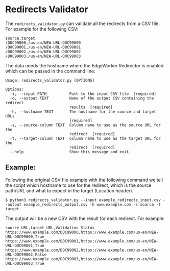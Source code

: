 # Redirects Validator
The `redirects_validator.py` can validate all the redirects from a CSV file. For example for the following CSV:
```
source,target
/DOC99000,/us-en/NEW-URL-DOC99000
/DOC99001,/us-en/NEW-URL-DOC99001
/DOC99002,/us-en/NEW-URL-DOC99002
/DOC99003,/us-en/NEW-URL-DOC99003
```
The data needs the hostname where the EdgeWorker Redirector is enabled which can be passed in the command line:
```
Usage: redirects_validator.py [OPTIONS]

Options:
  -i, --input PATH          Path to the input CSV file  [required]
  -o, --output TEXT         Name of the output CSV containing the redirect
                            results  [required]
  -h, --hostname TEXT       The hostname for the source and target URLs
                            [required]
  -s, --source-column TEXT  Column name to use as the source URL for the
                            redirect  [required]
  -t, --target-column TEXT  Column name to use as the target URL for the
                            redirect  [required]
  --help                    Show this message and exit.
  ```

## Example:
Following the original CSV file example with the following command we tell the script which hostname to use for the redirect, which is the source path/URL and what to expect in the target (Location header).
```
$ python3 redirects_validator.py --input example_redirects_input.csv --output example_redirects_output.csv -h www.example.com -s source -t target
```
The output will be a new CSV with the result for each redirect. For example:
```
source URL,target URL,Validation Status
https://www.example.com/DOC99000,https://www.example.com/us-en/NEW-URL-DOC99000,True
https://www.example.com/DOC99001,https://www.example.com/us-en/NEW-URL-DOC99001,True
https://www.example.com/DOC99002,https://www.example.com/us-en/NEW-URL-DOC99002,False
https://www.example.com/DOC99003,https://www.example.com/us-en/NEW-URL-DOC99003,True
```